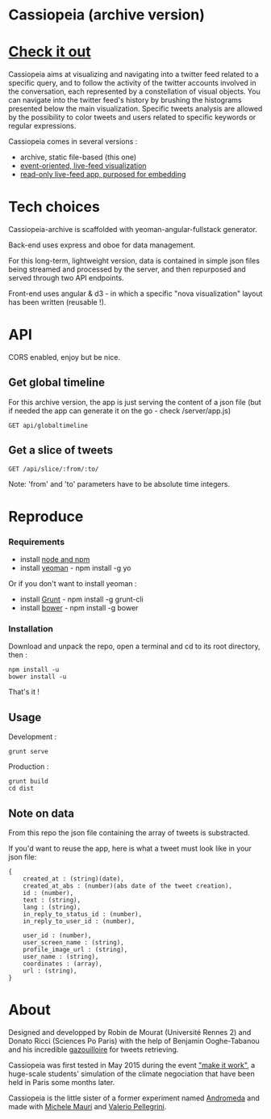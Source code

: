 Cassiopeia (archive version)
============

# [Check it out](https://cassiopeiapp.herokuapp.com)

Cassiopeia aims at visualizing and navigating into a twitter feed related to a specific query, and to follow the activity of the twitter accounts involved in the conversation, each represented by a constellation of visual objects. You can navigate into the twitter feed's history by brushing the histograms presented below the main visualization. Specific tweets analysis are allowed by the possibility to color tweets and users related to specific keywords or regular expressions.

Cassiopeia comes in several versions :
* archive, static file-based (this one)
* [event-oriented, live-feed visualization](https://github.com/robindemourat/cassiopeia)
* [read-only live-feed app, purposed for embedding](https://github.com/robindemourat/tdn-cassiopeia-client)

# Tech choices

Cassiopeia-archive is scaffolded with yeoman-angular-fullstack generator.

Back-end uses express and oboe for data management.

For this long-term, lightweight version, data is contained in simple json files being streamed and processed by the server, and then repurposed and served through two API endpoints.

Front-end uses angular & d3 - in which a specific "nova visualization" layout has been written (reusable !).

# API

CORS enabled, enjoy but be nice.

## Get global timeline

For this archive version, the app is just serving the content of a json file (but if needed  the app can generate it on the go - check /server/app.js)

```
GET api/globaltimeline
```


## Get a slice of tweets

```
GET /api/slice/:from/:to/
```

Note: 'from' and 'to' parameters have to be absolute time integers.

# Reproduce

### Requirements

* install [node and npm](https://nodejs.org/en/)
* install [yeoman](http://yeoman.io/) - npm install -g yo

Or if you don't want to install yeoman :
* install [Grunt](http://gruntjs.com/) - npm install -g grunt-cli
* install [bower](http://bower.io/) - npm install -g bower

### Installation

Download and unpack the repo, open a terminal and cd to its root directory, then :
```
npm install -u
bower install -u
```

That's it !

## Usage

Development :
```
grunt serve
```

Production :
```
grunt build
cd dist
```


## Note on data

From this repo the json file containing the array of tweets is substracted.

If you'd want to reuse the app, here is what a tweet must look like in your json file:
```
{
    created_at : (string)(date),
    created_at_abs : (number)(abs date of the tweet creation),
    id : (number),
    text : (string),
    lang : (string),
    in_reply_to_status_id : (number),
    in_reply_to_user_id : (number),

    user_id : (number),
    user_screen_name : (string),
    profile_image_url : (string),
    user_name : (string),
    coordinates : (array),
    url : (string),
}
```

# About

Designed and developped by Robin de Mourat (Université Rennes 2) and Donato Ricci (Sciences Po Paris) with the help of Benjamin Ooghe-Tabanou and his incredible [gazouilloire](https://github.com/medialab/gazouilloire) for tweets retrieving.

Cassiopeia was first tested in May 2015  during the event ["make it work"](http://www.nanterre-amandiers.com/2014-2015/make-it-work-le-theatre-des-negociations/), a huge-scale students' simulation of the climate negociation that have been held in Paris some months later.

Cassiopeia is the little sister of a former experiment named [Andromeda](http://www.densitydesign.org/research/andromeda-twitterwall/) and made with [Michele Mauri](http://www.densitydesign.org/person/michele-mauri) and [Valerio Pellegrini](https://www.behance.net/valeriopellegrini).
